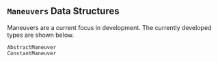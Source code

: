 ## `Maneuvers` Data Structures

Maneuvers are a current focus in development. The currently developed types are shown below.

```@docs
AbstractManeuver
ConstantManeuver
```